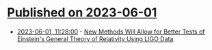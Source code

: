 # [Published on 2023-06-01](index.md)

* [2023-06-01, 11:28:00](https://soylentnews.org/article.pl?sid=23/06/01/0117206&from=rss) - [New Methods Will Allow for Better Tests of Einstein's General Theory of Relativity Using LIGO Data](https://soylentnews.org/article.pl?sid=23/06/01/0117206&from=rss)
